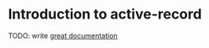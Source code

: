 # Introduction to active-record

TODO: write [great documentation](http://jacobian.org/writing/what-to-write/)
